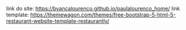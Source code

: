 link do site: https://byancalourenco.github.io/paulalourenco_home/
link template: https://themewagon.com/themes/free-bootstrap-5-html-5-restaurant-website-template-restaurantly/

